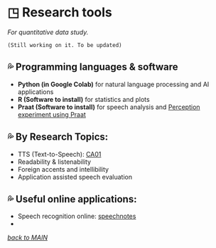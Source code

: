 # ◳ Research tools
_For quantitative data study._  

~~~
(Still working on it. To be updated)
~~~

## 💦 Programming languages & software 
* **Python (in Google Colab)** for natural language processing and AI applications
* **R (Software to install)** for statistics and plots
* **Praat (Software to install)** for speech analysis and [Perception experiment using Praat](https://fon.hum.uva.nl/praat/manual/ExperimentMFC.html)   


## 💦 By Research Topics:
* TTS (Text-to-Speech): [CA01](https://github.com/MK316/applications/blob/main/Speech_gTTS.ipynb)
* Readability & listenability   
* Foreign accents and intellibility
* Application assisted speech evaluation   



## 💦 Useful online applications:
* Speech recognition online: [speechnotes](https://speechnotes.co)  
* 


[_back to MAIN_](../README.md)  
